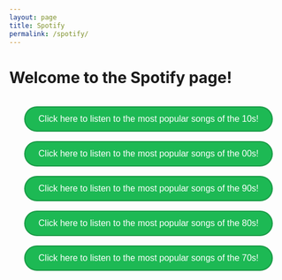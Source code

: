 ```yaml
---
layout: page
title: Spotify 
permalink: /spotify/
---
```


<h1>Welcome to the Spotify page!</h1>


<br>

<div id="spotify_button">

<a href="https://open.spotify.com/album/3zuiRKPaFalv72BcNJ47Ih?si=vY_ANhkaT_ufmHKg1wXuQw" target="_blank" class="spotify-button">
    Click here to listen to the most popular songs of the 10s!
</a>

<br>

<a href="https://open.spotify.com/album/0JJnEQIUKUKIzFolsQ5B7Q?si=eoz2rmVsSj6V-MlMEDRpvw" target="_blank" class="spotify-button">
    Click here to listen to the most popular songs of the 00s!
</a>

<br>

<a href="https://open.spotify.com/album/6odcotWv2xd7NP7RrGBS5b?si=DId95O9ITV2r_Ww73ze25Q" target="_blank" class="spotify-button">
    Click here to listen to the most popular songs of the 90s!
</a>

<br>

<a href="https://open.spotify.com/album/3C20zCOVCXIb9xr0Z6wcCG?si=TdIFOxHOQHGG7qeyd-rABQ" target="_blank" class="spotify-button">
    Click here to listen to the most popular songs of the 80s!
</a>

<br>

<a href="https://open.spotify.com/album/1k7WkNHGPNPnri2tsowvtg?si=N-uRuetbRsG_lgxCPrrf2g" target="_blank" class="spotify-button">
    Click here to listen to the most popular songs of the 70s!
</a>


</div>


<style>

#h1 {
    text-align: center;
    display: flex;
    justify-content: center;
    align-items: center;
    font-weight: 500;
    color: #1DB954;

}

#spotify_button {
  display: flex;
  flex-direction: column;
  margin-bottom: 10px;
  text-align: center;
  font-weight: 500;
  display: flex;
  justify-content: center;
  align-items: center;
}

.spotify-button {
    background-color: #1DB954;  /* Spotify green */
    border: 2px solid #1a9a46;  /* Darker green border */
    color: white;  /* White text */
    padding: 12px 24px;  /* Padding for the button */
    text-decoration: none;  /* Remove underline from link */
    font-family: 'Verdana', sans-serif;  /* Better font */
    font-size: 16px;  /* Font size */
    border-radius: 25px;  /* Rounded button */
    cursor: pointer;  /* Pointer cursor on hover */
    transition: background-color 0.3s ease, border-color 0.3s ease;  /* Smooth transition */
    display: inline-block;  /* Makes the button size depend on the content */
}

.spotify-button:hover {
    background-color: #14833b;  /* Darker green background on hover */
    border-color: #117230;  /* Even darker green border on hover */
}

</style>